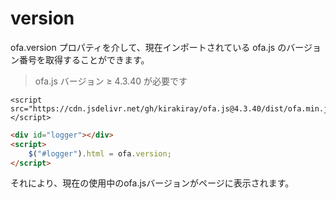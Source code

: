 # version

ofa.version プロパティを介して、現在インポートされている ofa.js のバージョン番号を取得することができます。

> ofa.js バージョン ≥ 4.3.40 が必要です

<html-viewer>

```
<script src="https://cdn.jsdelivr.net/gh/kirakiray/ofa.js@4.3.40/dist/ofa.min.js"></script>
```

```html
<div id="logger"></div>
<script>
    $("#logger").html = ofa.version;
</script>
```

</html-viewer>

それにより、現在の使用中のofa.jsバージョンがページに表示されます。